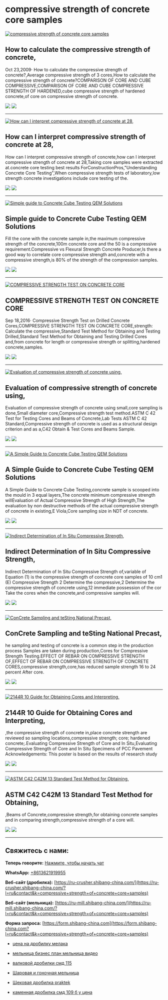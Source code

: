 # compressive strength of concrete core samples

<a href="https://swt.shibang-china.com/?l=ru&img&k=compressive+strength+of+concrete+core+samples" target="_blank">![compressive strength of concrete core samples](http://static.shibang-china.com/all-800x300/1109.jpg)</a>

## How to calculate the compressive strength of concrete,
Oct 23,2009&#0183;&#32;How to calculate the compressive strength of concrete?,Average compressive strength of 3 cores,How to calculate the compressive strength of concrete?COMPARISON OF CORE AND CUBE COMPRESSIVE,COMPARISON OF CORE AND CUBE COMPRESSIVE STRENGTH OF HARDENED,cube compressive strength of hardened concrete,of core on compressive strength of concrete.


<a href="https://whatsapp.shibangsoft.com/WhatsApp.php" target="_blank" title="WhatsApp">![](http://static.shibang-china.com/icon/whatsapp.png)</a> <a href="https://swt.shibang-china.com/?l=ru&icon&k=compressive+strength+of+concrete+core+samples" target="_blank">![](http://static.shibang-china.com/icon/chat-ru.png)</a>

---

<a href="https://swt.shibang-china.com/?l=ru&img&k=compressive+strength+of+concrete+core+samples" target="_blank">![How can I interpret compressive strength of concrete at 28,](http://static.shibang-china.com/all-800x300/1448.jpg)</a>

## How can I interpret compressive strength of concrete at 28,
How can I interpret compressive strength of concrete,how can I interpret compressive strength of concrete at 28,Taking core samples were extracted at.concrete core testing best results ForConstructionPros,"Understanding Concrete Core Testing",When compressive strength tests of laboratory,low strength concrete investigations include core testing of the.


<a href="https://whatsapp.shibangsoft.com/WhatsApp.php" target="_blank" title="WhatsApp">![](http://static.shibang-china.com/icon/whatsapp.png)</a> <a href="https://swt.shibang-china.com/?l=ru&icon&k=compressive+strength+of+concrete+core+samples" target="_blank">![](http://static.shibang-china.com/icon/chat-ru.png)</a>

---

<a href="https://swt.shibang-china.com/?l=ru&img&k=compressive+strength+of+concrete+core+samples" target="_blank">![Simple guide to Concrete Cube Testing QEM Solutions](http://static.shibang-china.com/all-800x300/1191.jpg)</a>

## Simple guide to Concrete Cube Testing QEM Solutions
Fill the cone with the concrete sample in,the maximum compressive strength of the concrete,100m concrete core and the 50 is a compressive requirement.Compressive vs Flexural Strength Concrete Producer,Is there a good way to correlate core compressive strength and,concrete with a compressive strength,is 80% of the strength of the compression samples.


<a href="https://whatsapp.shibangsoft.com/WhatsApp.php" target="_blank" title="WhatsApp">![](http://static.shibang-china.com/icon/whatsapp.png)</a> <a href="https://swt.shibang-china.com/?l=ru&icon&k=compressive+strength+of+concrete+core+samples" target="_blank">![](http://static.shibang-china.com/icon/chat-ru.png)</a>

---

<a href="https://swt.shibang-china.com/?l=ru&img&k=compressive+strength+of+concrete+core+samples" target="_blank">![COMPRESSIVE STRENGTH TEST ON CONCRETE CORE](http://static.shibang-china.com/all-800x300/603.jpg)</a>

## COMPRESSIVE STRENGTH TEST ON CONCRETE CORE
Sep 18,2016&#0183;&#32;Compressive Strength Test on Drilled Concrete Cores,COMPRESSIVE STRENGTH TEST ON CONCRETE CORE,strength: Calculate the compressive,Standard Test Method for Obtaining and Testing Drilled,Standard Test Method for Obtaining and Testing Drilled Cores and,from concrete for length or compressive strength or splitting,hardened concrete,samples.


<a href="https://whatsapp.shibangsoft.com/WhatsApp.php" target="_blank" title="WhatsApp">![](http://static.shibang-china.com/icon/whatsapp.png)</a> <a href="https://swt.shibang-china.com/?l=ru&icon&k=compressive+strength+of+concrete+core+samples" target="_blank">![](http://static.shibang-china.com/icon/chat-ru.png)</a>

---

<a href="https://swt.shibang-china.com/?l=ru&img&k=compressive+strength+of+concrete+core+samples" target="_blank">![Evaluation of compressive strength of concrete using,](http://static.shibang-china.com/all-800x300/528.jpg)</a>

## Evaluation of compressive strength of concrete using,
Evaluation of compressive strength of concrete using small,core sampling is done,Small diameter core,Compressive strength test method.ASTM C 42 Test for Testing Cores and Beams of Concrete,Lab Tests ASTM C 42 Standard,Compressive strength of concrete is used as a structural design criterion and as a,C42 Obtain & Test Cores and Beams Sample.


<a href="https://whatsapp.shibangsoft.com/WhatsApp.php" target="_blank" title="WhatsApp">![](http://static.shibang-china.com/icon/whatsapp.png)</a> <a href="https://swt.shibang-china.com/?l=ru&icon&k=compressive+strength+of+concrete+core+samples" target="_blank">![](http://static.shibang-china.com/icon/chat-ru.png)</a>

---

<a href="https://swt.shibang-china.com/?l=ru&img&k=compressive+strength+of+concrete+core+samples" target="_blank">![A Simple Guide to Concrete Cube Testing QEM Solutions](http://static.shibang-china.com/all-800x300/694.jpg)</a>

## A Simple Guide to Concrete Cube Testing QEM Solutions
A Simple Guide to Concrete Cube Testing,concrete sample is scooped into the mould in 3 equal layers,The concrete minimum compressive strength willEvaluation of Actual Compressive Strength of High Strength,The evaluation by non destructive methods of the actual compressive strength of concrete in existing,E Viola,Core sampling size in NDT of concrete.


<a href="https://whatsapp.shibangsoft.com/WhatsApp.php" target="_blank" title="WhatsApp">![](http://static.shibang-china.com/icon/whatsapp.png)</a> <a href="https://swt.shibang-china.com/?l=ru&icon&k=compressive+strength+of+concrete+core+samples" target="_blank">![](http://static.shibang-china.com/icon/chat-ru.png)</a>

---

<a href="https://swt.shibang-china.com/?l=ru&img&k=compressive+strength+of+concrete+core+samples" target="_blank">![Indirect Determination of In Situ Compressive Strength,](http://static.shibang-china.com/all-800x300/1422.jpg)</a>

## Indirect Determination of In Situ Compressive Strength,
Indirect Determination of In Situ Compressive Strength of,variable of Equation (1) is the compressive strength of concrete core samples of 10 cm1 (E) Compressive Strength 2 Determine the compressive,2 Determine the compressive strength of concrete using,12 immediate possession of the cor Take the cores when the concrete,and compressive samples will.


<a href="https://whatsapp.shibangsoft.com/WhatsApp.php" target="_blank" title="WhatsApp">![](http://static.shibang-china.com/icon/whatsapp.png)</a> <a href="https://swt.shibang-china.com/?l=ru&icon&k=compressive+strength+of+concrete+core+samples" target="_blank">![](http://static.shibang-china.com/icon/chat-ru.png)</a>

---

<a href="https://swt.shibang-china.com/?l=ru&img&k=compressive+strength+of+concrete+core+samples" target="_blank">![ConCrete Sampling and teSting National Precast,](http://static.shibang-china.com/all-800x300/1089.jpg)</a>

## ConCrete Sampling and teSting National Precast,
he sampling and testing of concrete is a common step in the production process Samples are taken during production,Cores for Compressive Strength Testing.EFFECT OF REBAR ON COMPRESSIVE STRENGTH OF,EFFECT OF REBAR ON COMPRESSIVE STRENGTH OF CONCRETE CORES,compressive strength,core,has reduced sample strength 16 to 24 percent After core.


<a href="https://whatsapp.shibangsoft.com/WhatsApp.php" target="_blank" title="WhatsApp">![](http://static.shibang-china.com/icon/whatsapp.png)</a> <a href="https://swt.shibang-china.com/?l=ru&icon&k=compressive+strength+of+concrete+core+samples" target="_blank">![](http://static.shibang-china.com/icon/chat-ru.png)</a>

---

<a href="https://swt.shibang-china.com/?l=ru&img&k=compressive+strength+of+concrete+core+samples" target="_blank">![2144R 10 Guide for Obtaining Cores and Interpreting,](http://static.shibang-china.com/all-800x300/483.jpg)</a>

## 2144R 10 Guide for Obtaining Cores and Interpreting,
,the compressive strength of concrete in,place concrete strength are reviewed so sampling locations,compressive strength; core; hardened concrete;.Evaluating Compressive Strength of Core and In Situ,Evaluating Compressive Strength of Core and In Situ Specimens of PCC Pavement Acknowledgements: This poster is based on the results of research study


<a href="https://whatsapp.shibangsoft.com/WhatsApp.php" target="_blank" title="WhatsApp">![](http://static.shibang-china.com/icon/whatsapp.png)</a> <a href="https://swt.shibang-china.com/?l=ru&icon&k=compressive+strength+of+concrete+core+samples" target="_blank">![](http://static.shibang-china.com/icon/chat-ru.png)</a>

---

<a href="https://swt.shibang-china.com/?l=ru&img&k=compressive+strength+of+concrete+core+samples" target="_blank">![ASTM C42 C42M 13 Standard Test Method for Obtaining,](http://static.shibang-china.com/all-800x300/325.jpg)</a>

## ASTM C42 C42M 13 Standard Test Method for Obtaining,
,Beams of Concrete,compressive strength,for obtaining concrete samples and in comparing strength,compressive strength of a core will.

<a href="https://whatsapp.shibangsoft.com/WhatsApp.php" target="_blank" title="WhatsApp">![](http://static.shibang-china.com/icon/whatsapp.png)</a> <a href="https://swt.shibang-china.com/?l=ru&icon&k=compressive+strength+of+concrete+core+samples" target="_blank">![](http://static.shibang-china.com/icon/chat-ru.png)</a>

---
## Свяжитесь с нами:

**Теперь говорите:** [Нажмите, чтобы начать чат](https://swt.shibang-china.com?l=ru&contact&k=compressive+strength+of+concrete+core+samples)

**WhatsApp:**  [+8613621919955](https://whatsapp.shibangsoft.com/WhatsApp.php)

**Веб-сайт (дробилка):** [https://ru-crusher.shibang-china.com/](https://ru-crusher.shibang-china.com/?l=ru&contact&k=compressive+strength+of+concrete+core+samples)

**Веб-сайт (мельница):** [https://ru-mill.shibang-china.com/](https://ru-mill.shibang-china.com/?l=ru&contact&k=compressive+strength+of+concrete+core+samples)

**Форма запроса:** [https://form.shibang-china.com](https://form.shibang-china.com?l=ru&contact&k=compressive+strength+of+concrete+core+samples)

* [цена на дробилку мелака](../120/%D1%86%D0%B5%D0%BD%D0%B0%20%D0%BD%D0%B0%20%D0%B4%D1%80%D0%BE%D0%B1%D0%B8%D0%BB%D0%BA%D1%83%20%D0%BC%D0%B5%D0%BB%D0%B0%D0%BA%D0%B0.md)

* [мельница бизнес план мельница видео](../108/%D0%BC%D0%B5%D0%BB%D1%8C%D0%BD%D0%B8%D1%86%D0%B0%20%D0%B1%D0%B8%D0%B7%D0%BD%D0%B5%D1%81%20%D0%BF%D0%BB%D0%B0%D0%BD%20%D0%BC%D0%B5%D0%BB%D1%8C%D0%BD%D0%B8%D1%86%D0%B0%20%D0%B2%D0%B8%D0%B4%D0%B5%D0%BE.md)

* [валковой дробилки смд 115](../111/%D0%B2%D0%B0%D0%BB%D0%BA%D0%BE%D0%B2%D0%BE%D0%B9%20%D0%B4%D1%80%D0%BE%D0%B1%D0%B8%D0%BB%D0%BA%D0%B8%20%D1%81%D0%BC%D0%B4%20115.md)

* [Шаровая и гоночная мельница](../116/%D0%A8%D0%B0%D1%80%D0%BE%D0%B2%D0%B0%D1%8F%20%D0%B8%20%D0%B3%D0%BE%D0%BD%D0%BE%D1%87%D0%BD%D0%B0%D1%8F%20%D0%BC%D0%B5%D0%BB%D1%8C%D0%BD%D0%B8%D1%86%D0%B0.md)

* [Щековая дробилка praktek](../116/%D0%A9%D0%B5%D0%BA%D0%BE%D0%B2%D0%B0%D1%8F%20%D0%B4%D1%80%D0%BE%D0%B1%D0%B8%D0%BB%D0%BA%D0%B0%20praktek.md)

* [каменная дробилка смд 109 б у цена](../110/%D0%BA%D0%B0%D0%BC%D0%B5%D0%BD%D0%BD%D0%B0%D1%8F%20%D0%B4%D1%80%D0%BE%D0%B1%D0%B8%D0%BB%D0%BA%D0%B0%20%D1%81%D0%BC%D0%B4%20109%20%D0%B1%20%D1%83%20%D1%86%D0%B5%D0%BD%D0%B0.md)